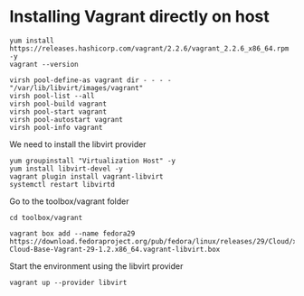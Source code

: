 # Installing Vagrant directly on host

```
yum install https://releases.hashicorp.com/vagrant/2.2.6/vagrant_2.2.6_x86_64.rpm -y
vagrant --version
```

```
virsh pool-define-as vagrant dir - - - - "/var/lib/libvirt/images/vagrant"
virsh pool-list --all
virsh pool-build vagrant
virsh pool-start vagrant
virsh pool-autostart vagrant
virsh pool-info vagrant
```

We need to install the libvirt provider

```
yum groupinstall "Virtualization Host" -y
yum install libvirt-devel -y
vagrant plugin install vagrant-libvirt
systemctl restart libvirtd
```

Go to the toolbox/vagrant folder

```
cd toolbox/vagrant
```

```
vagrant box add --name fedora29 https://download.fedoraproject.org/pub/fedora/linux/releases/29/Cloud/x86_64/images/Fedora-Cloud-Base-Vagrant-29-1.2.x86_64.vagrant-libvirt.box
```
Start the environment using the libvirt provider

```
vagrant up --provider libvirt
```
